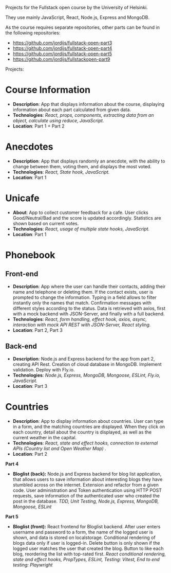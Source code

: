 Projects for the Fullstack open course by the University of Helsinki.

They use mainly JavaScript, React, Node.js, Express and MongoDB.

As the course requires separate repositories, other parts can be found in the following repositories:
* https://github.com/jordijs/fullstack-open-part3
* https://github.com/jordijs/fullstack-open-part4
* https://github.com/jordijs/fullstack-open-part5
* https://github.com/jordijs/fullstackopen-part9

Projects:
# Course Information
- **Description**: App that displays information about the course, displaying information about each part calculated from given data.
- **Technologies**: _React, props, components, extracting data from an object, calculate using reduce, JavaScript._
- **Location**: Part 1 + Part 2

# Anecdotes
- **Description**: App that displays randomly an anecdote, with the ability to change between them, voting them, and displays the most voted.
- **Technologies**: _React, State hook, JavaScript._
- **Location**: Part 1
  
# Unicafe
- **About**: App to collect customer feedback for a cafe. User clicks Good/Neutral/Bad and the score is updated accordingly. Statistics are shown based on current votes.
- **Technologies**: _React, usage of multiple state hooks, JavaScript._
- **Location**: Part 1

# Phonebook
## Front-end
- **Description**: App where the user can handle their contacts, adding their name and telephone or deleting them. If the contact exists, user is prompted to change the information. Typing in a field allows to filter instantly only the names that match. Confirmation messages with different styles according to the status. Data is retrieved with axios, first with a mock backend with JSON-Server, and finally with a full backend.
- **Technologies**: _React, form handling, effect hook, axios, async, interaction with mock API REST with JSON-Server, React styling._
- **Location**: Part 2, Part 3
## Back-end
- **Description**: Node.js and Express backend for the app from part 2, creating API Rest. Creation of cloud database in MongoDB. Implement validation. Deploy with Fly.io.
- **Technologies**: _Node.js, Express, MongoDB, Mongoose, ESLint, Fly.io, JavaScript._
- **Location**: Part 3
  
# Countries
- **Description**: App to display information about countries. User can type in a form, and the matching countries are displayed. When they click on each country, detail about the country is displayed, as well as the current weather in the capital.
- **Technologies**: _React, state and effect hooks, connection to external APIs (Country list and Open Weather Map) ._
- **Location**: Part 2

**Part 4**
- **Bloglist (back):** Node.js and Express backend for blog list application, that allows users to save information about interesting blogs they have stumbled across on the internet. Extension and refactor from a given code. User administration and Token authentication using HTTP POST requests, save information of the authenticated user who created the post in the database. _TDD, Unit Testing, Node.js, Express, MongoDB, Mongoose, ESLint_

**Part 5**
- **Bloglist (front):** React frontend for Bloglist backend. After user enters username and password to a form, the name of the logged user is shown, and data is stored on localstorage. Conditional rendering of blogs data only if user is logged-in. Delete button is only shown if the logged user matches the user that created the blog. Button to like each blog, reordering the list with top-rated first. _React conditional rendering, state and effect hooks, PropTypes, ESLint, Testing: Vitest, End to end testing: Playwright_
